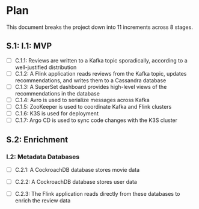# Plan

This document breaks the project down into 11 increments across 8 stages.

## S.1: I.1: MVP

- [ ] C.1.1: Reviews are written to a Kafka topic sporadically, according to a well-justified
distribution
- [ ] C.1.2: A Flink application reads reviews from the Kafka topic, updates recommendations,
and writes them to a Cassandra database
- [ ] C.1.3: A SuperSet dashboard provides high-level views of the recommendations
in the database
- [ ] C.1.4: Avro is used to serialize messages across Kafka
- [ ] C.1.5: ZooKeeper is used to coordinate Kafka and Flink clusters
- [ ] C.1.6: K3S is used for deployment
- [ ] C.1.7: Argo CD is used to sync code changes with the K3S cluster

## S.2: Enrichment

### I.2: Metadata Databases

- [ ] C.2.1: A CockroachDB database stores movie data
- [ ] C.2.2: A CockroachDB database stores user data
- [ ] C.2.3: The Flink application reads directly from these databases to enrich the review data

